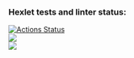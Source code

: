 ### Hexlet tests and linter status:
[![Actions Status](https://github.com/poludnev/frontend-project-lvl2/workflows/hexlet-check/badge.svg)](https://github.com/poludnev/frontend-project-lvl2/actions)
<br>
<a href="https://codeclimate.com/github/poludnev/frontend-project-lvl2/maintainability"><img src="https://api.codeclimate.com/v1/badges/7a7bba83400eeefab8c6/maintainability" /></a>
<br>
<a href="https://codeclimate.com/github/poludnev/frontend-project-lvl2/test_coverage"><img src="https://api.codeclimate.com/v1/badges/7a7bba83400eeefab8c6/test_coverage" /></a>
